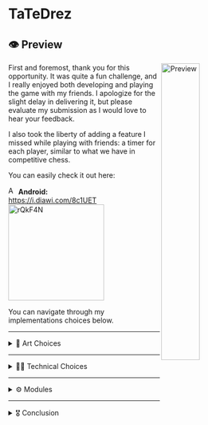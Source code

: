 # **TaTeDrez**

## 👁️ Preview
<img align="right" src="https://github.com/landosilva/tatedrez/assets/9856112/32988890-5e1c-4276-8d75-baa7b1c28fc9" alt="Preview" width="39%"/>
First and foremost, thank you for this opportunity. It was quite a fun challenge, and I really enjoyed both developing and playing the game with my friends. I apologize for the slight delay in delivering it, but please evaluate my submission as I would love to hear your feedback.

I also took the liberty of adding a feature I missed while playing with friends: a timer for each player, similar to what we have in competitive chess.

You can easily check it out here:

<img src="https://cdn-icons-png.flaticon.com/512/174/174836.png" alt="Android" width="16"/> **Android:**\
https://i.diawi.com/8c1UET \
<img src="https://www.diawi.com/qrcode/link/8c1UET" alt="rQkF4N" width="192"/>

You can navigate through my implementations choices below.

---

<details>
<summary>🎨 Art Choices</summary>

## 🎨 Art Choices  
### 💡 Inspiration
Whenever I start a new project, I like to explore it visually first. I consider this approach to have many benefits for me, such as:
* Sparking inspiration;
* Stimulation of creativity;
* Warming up my brain cells;
* Providing a clear vision of what I need to develop, making me more productive in the long run.

With this in mind, I searched the Play Store for chess games with interesting art styles and found one that I liked very much:

<img src="https://static-00.iconduck.com/assets.00/google-play-icon-2048x2048-487quz63.png" alt="PlayStore" width="16"/> [**Pocket Chess**](https://play.google.com/store/apps/details?id=com.dkxqzbfkjt.pocketchess) \
<img src="https://play-lh.googleusercontent.com/iyLry93eL21lpxrRvyHx9XvHe2rFi7Ogobgqjsek1_VjDPBG4M13zKp2F_3alTRa3Rk=w5120-h2880-rw" alt="Pocket Chess 1" width="200"/>
<img src="https://play-lh.googleusercontent.com/t59kCZCFPPlGGdDtY4UdqA6bf6EUph4oenQVCDOaBmXWkAgm7B8Bq5o50gHgo8pNusw=w5120-h2880-rw" alt="Pocket Chess 2" width="200"/>
<img src="https://play-lh.googleusercontent.com/PgwMJugAXMOxv8n7TQarc0NvsMHfxMuajMKGKn9196XAaa9xiBLLdwgIHg2P9U0N90o=w5120-h2880-rw" alt="Pocket Chess 3" width="200"/>


### 🌅 Chosen Assets
Although I didn't opt for a 3D environment, playing Pocket Chess inspired me to search for free art assets. I ended up using 2D pixel art by [dani-maccari](https://dani-maccari.itch.io/), which can be found [here](https://dani-maccari.itch.io/pixel-chess).\
<img src="https://img.itch.zone/aW1hZ2UvMTM0MDA5NC85NDUyMjkxLnBuZw==/794x1000/awyDGw.png" alt="Pixel Chess 1" width="200"/>
<img src="https://img.itch.zone/aW1hZ2UvMTM0MDA5NC85NDUyMjkwLnBuZw==/original/pyTgkh.png" alt="Pixel Chess 2" width="200"/>
<img src="https://img.itch.zone/aW1hZ2UvMTM0MDA5NC8xMjc5MTIyMS5wbmc=/original/nlTm2Q.png" alt="Pixel Chess 3" width="200"/>

Next, I searched for some simple UI and miscellaneous elements and found a set by [bdragon1727](https://bdragon1727.itch.io/), which can be found [here](https://bdragon1727.itch.io/basic-pixel-health-bar-and-scroll-bar).\
<img src="https://img.itch.zone/aW1hZ2UvMjA3MjY0NC8xMjE4OTg4My5naWY=/794x1000/hzg46C.gif" alt="Pixel UI" width="200"/>

With these assets, I made some minor adjustments to fit our needs and created this scene:\
<img width="200" alt="image" src="https://github.com/landosilva/tatedrez/assets/9856112/52c8254d-0df9-4074-ae97-2265e2e47d0c">


With that in place, I felt inspired and could start coding.
</details>

---

<details>
<summary>🧑‍💻 Technical Choices</summary>

## 🧑‍💻 Technical Choices

### 📱 Player & Input
The first thing I did was decide how the player would interact with the pieces, so I went with Unity's latest Input System.

### ♟️ Piece Movement & Placement
The player grabs the piece using Unity's Raycasts, and the placement is done through several unit conversion calculations.

```chsarp
private void IndexToWorld(Vector2Int index, out Vector3 result)
{
    Vector2 unitOffset = _offset.ToUnits();
    result = index.Add(unitOffset);
}

private void WorldToIndex(Vector3 worldPosition, out Vector2Int result, bool clamp = true)
{
    Vector2Int inPixels = worldPosition.ToPixels() - _offset;
    result = inPixels.Divide(Constants.PixelsPerUnit);
    
    if (clamp)
        result.Clamp(min: Vector2Int.zero, max: _size - Vector2Int.one);
}

private void WorldToNode(Vector3 worldPosition, out Node result, bool clamp = true)
{
    WorldToIndex(worldPosition, out Vector2Int index, clamp);
    _map.TryGetValue(index, out result);
}
```

#### Movement Scriptable Object
To manage the different types of pieces and their movements, I created a Scriptable Object with a Custom Editor to handle new movement types easily. It is called "Strategy" because I'm using the same system for win conditions, as I will show later.\
<img width="400" alt="Movement Scriptable Object" src="https://github.com/landosilva/tatedrez/assets/9856112/8a5d12d2-6bc6-4745-9f34-ec179aa4fdb1">

#### Animator State Machine Exploration
I considered developing my own simple State Machine module for this test, but then I remembered `StateMachineBehaviour` and decided to use it along with Animator Controller and Animation States as a State Machine and States, respectively. Though they are not called that, they function exactly that way.

For this to work, I created a `GameState` inheriting from `StateMachineBehaviour` with the sole job of storing what I called the `Blackboard`, a flexible place to store information about the object running the State Machine. It can store information by key or by the object's type, functioning similarly to MonoBehaviour's `GetComponent<T>`.

```csharp
// By Type

_blackboard.Set(_board);
Board board = _blackboard.Get<Board>();

// By Key
_blackboard.Set(GameManager.Variables.Player.Current, nextPlayer);
PlayerSpot winner = _blackboard.Get<PlayerSpot>(key: GameManager.Variables.Player.Current);
```

<img width="640" alt="image" src="https://github.com/landosilva/tatedrez/assets/9856112/1c4bc93f-e46c-424d-aaa0-45099f0f739a">

The results were decent, but next time I would use a properly developed FSM.

#### Win Condition
As I mentioned, it's the same system used for movement, but to check specific board positions.\
<img width="400" alt="Movement Scriptable Object" src="https://github.com/landosilva/tatedrez/assets/9856112/875c895b-e03d-4918-9bf6-03f629b6a890">

### 🧃 Juice
To enhance the game's feel, I focused on player feedback with UI elements, animations, and particle effects.

#### Sounds
I added custom background music and various sound effects for piece movements and win/lose conditions. A big shoutout to my personal friend [Victor Silva](https://settingscon.com/) for his awesome sound design work!

</details>

---

<details>
<summary>⚙️ Modules</summary>
  
## ⚙️ Modules
As mentioned, I didn't use any external tools except for DOTween. However, I did implement some reusable code and modules that could be exported as a package and used in other projects.

### ⚙️ Singletons
I know, I know. Singletons are not the cool kids in the park, and a more robust solution would be Service Locators or Dependency Injection, but I like to use them, especially for prototyping and simple projects like this. They are just a tool. Every tool can be misused, but also, every tool was created to solve a problem.

#### Mono Behaviour
I implemented a simple MonoBehaviour Singleton, which can be persistent across scenes or not.

#### Scriptable Objects
I also created a version for Scriptable Objects, which I believe is a great way to store certain types of data. I will show an example in the Sound section.

### ⚙️ Events
I used a basic and standard Event Bus pattern to handle game events efficiently.

```csharp
private static void NotifyStarted()
{ 
    Events.Started onStarted = new();
    Event.Raise(onStarted);
}

Event.Subscribe<GameManager.Events.Started>(OnGameStarted);
Event.Unsubscribe<GameManager.Events.Started>(OnGameStarted);
```

### ⚙️ Generators
#### Layers and Layer Masks
When I'm writing my code, I usually like to first simply write as I would like to use it. With that in mind, eventually, I came up with this handy tool to convert a Layer to a static class that also converts to a mask, and you can use it like this:
```charp
int overlapped = Physics2D.OverlapCircleNonAlloc(position, radius: 0.1f, _buffer, Layer.Mask.Piece);
```

### ⚙️ Debugger
By replacing `Debug.Log` by `Debbuger.Log` you will have all your logs stored, and you can easily disable/enable them.\
<img width="402" alt="Debbuger" src="https://github.com/landosilva/tatedrez/assets/9856112/6a70311e-e5dc-4a1a-875b-80af52a09677">


### ⚙️ Sound Database
This uses the Scriptable Object Singleton, and an approach similar to the Layer Generator. You can structure your Sound Database as you please and generate a static class that can be used like this:

```csharp
SoundManager.PlaySFX(SoundDatabase.Piece.Hold);
```

<img width="402" alt="image" src="https://github.com/landosilva/tatedrez/assets/9856112/0a3c5e69-a5e1-4585-9121-7382fe3b703d">


</details>

---

<details>
<summary>🎖️ Conclusion</summary>

## 🎖️ Conclusion
Overall, developing this challenge was a great experience where I had the chance to explore a few things that I was already interested in. I am proud of the final result and look forward to hearing from you. 
Thank you very much!

</details>
